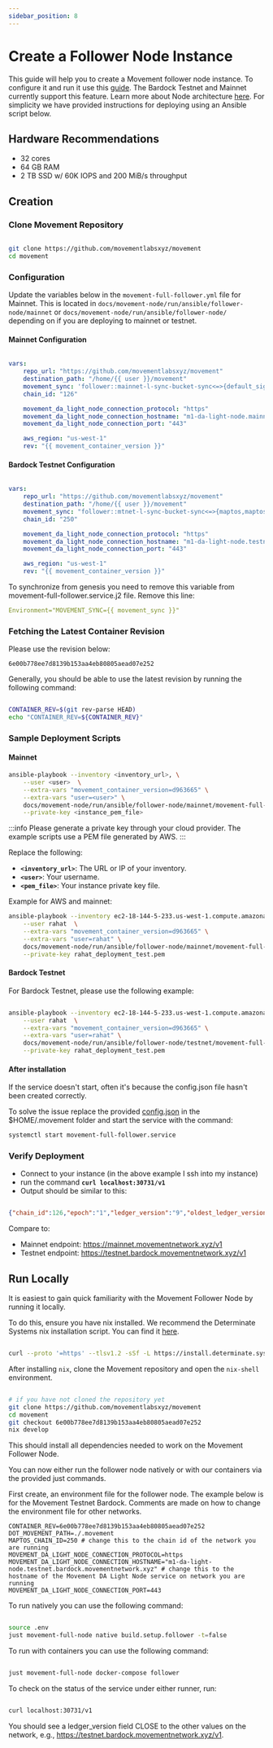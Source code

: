 ```yaml
---
sidebar_position: 8
---
```


# Create a Follower Node Instance

This guide will help you to create a Movement follower node instance. To configure it and run it use this [guide](followerNode_configure.md.md). The Bardock Testnet and Mainnet currently support this feature. Learn more about Node architecture [here](/general/Mainnet/node_level_architecture). For simplicity we have provided instructions for deploying using an Ansible script below. 

## Hardware Recommendations

- 32 cores
- 64 GB RAM
- 2 TB SSD w/ 60K IOPS and 200 MiB/s throughput


## Creation

### Clone Movement Repository 

```bash

git clone https://github.com/movementlabsxyz/movement
cd movement

```

### Configuration

Update the variables below in the `movement-full-follower.yml` file for Mainnet. This is located in `docs/movement-node/run/ansible/follower-node/mainnet` or `docs/movement-node/run/ansible/follower-node/` depending on if you are deploying to mainnet or testnet. 

#### Mainnet Configuration
 
```yaml

vars:
    repo_url: "https://github.com/movementlabsxyz/movement"
    destination_path: "/home/{{ user }}/movement"
    movement_sync: 'follower::mainnet-l-sync-bucket-sync<=>{default_signer_address_whitelist,maptos,maptos-storage,suzuka-da-db}/**'
    chain_id: "126"

    movement_da_light_node_connection_protocol: "https"
    movement_da_light_node_connection_hostname: "m1-da-light-node.mainnet"
    movement_da_light_node_connection_port: "443"

    aws_region: "us-west-1"
    rev: "{{ movement_container_version }}"

```


#### Bardock Testnet Configuration

```yaml

vars:
    repo_url: "https://github.com/movementlabsxyz/movement"
    destination_path: "/home/{{ user }}/movement"
    movement_sync: "follower::mtnet-l-sync-bucket-sync<=>{maptos,maptos-storage,suzuka-da-db}/**"
    chain_id: "250"

    movement_da_light_node_connection_protocol: "https"
    movement_da_light_node_connection_hostname: "m1-da-light-node.testnet.bardock.movementnetwork.xyz"
    movement_da_light_node_connection_port: "443"

    aws_region: "us-west-1"
    rev: "{{ movement_container_version }}"

```

To synchronize from genesis you need to remove this variable from movement-full-follower.service.j2 file. Remove this line:

```yaml
Environment="MOVEMENT_SYNC={{ movement_sync }}"
```

### Fetching the Latest Container Revision

Please use the revision below:

```6e00b778ee7d8139b153aa4eb80805aead07e252```

Generally, you should be able to use the latest revision by running the following command:

```bash

CONTAINER_REV=$(git rev-parse HEAD)
echo "CONTAINER_REV=${CONTAINER_REV}"

```


### Sample Deployment Scripts

#### Mainnet

```bash
ansible-playbook --inventory <inventory_url>, \
    --user <user>  \
    --extra-vars "movement_container_version=d963665" \
    --extra-vars "user=<user>" \
    docs/movement-node/run/ansible/follower-node/mainnet/movement-full-follower.yml \
    --private-key <instance_pem_file>

```

:::info
Please generate a private key through your cloud provider. The example scripts use a PEM file generated by AWS.
:::

Replace the following:

- **`<inventory_url>`**: The URL or IP of your inventory.
- **`<user>`**: Your username.
- **`<pem_file>`**: Your instance private key file.

Example for AWS and mainnet:

```bash
ansible-playbook --inventory ec2-18-144-5-233.us-west-1.compute.amazonaws.com, \
    --user rahat  \
    --extra-vars "movement_container_version=d963665" \
    --extra-vars "user=rahat" \
    docs/movement-node/run/ansible/follower-node/mainnet/movement-full-follower.yml \
    --private-key rahat_deployment_test.pem

```

#### Bardock Testnet

For Bardock Testnet, please use the following example:

```bash

ansible-playbook --inventory ec2-18-144-5-233.us-west-1.compute.amazonaws.com, \
    --user rahat  \
    --extra-vars "movement_container_version=d963665" \
    --extra-vars "user=rahat" \
    docs/movement-node/run/ansible/follower-node/testnet/movement-full-follower.yml \
    --private-key rahat_deployment_test.pem

```

#### After installation

If the service doesn't start, often it's because the config.json file hasn't been created correctly.

To solve the issue replace the provided [config.json](config.json) in the $HOME/.movement folder and start the service with the command:

```bash
systemctl start movement-full-follower.service 

```

### Verify Deployment

- Connect to your instance (in the above example I ssh into my instance)
- run the command **`curl localhost:30731/v1`**
- Output should be similar to this:

```json

{"chain_id":126,"epoch":"1","ledger_version":"9","oldest_ledger_version":"0","ledger_timestamp":"1732636319660843","node_role":"validator","oldest_block_height":"0","block_height":"3","git_hash":"9dfc8e7a3d622597dfd81cc4ba480a5377f87a"}

```

Compare to: 

- Mainnet endpoint: https://mainnet.movementnetwork.xyz/v1
- Testnet endpoint: https://testnet.bardock.movementnetwork.xyz/v1

## Run Locally 

It is easiest to gain quick familiarity with the Movement Follower Node by running it locally.

To do this, ensure you have nix installed. We recommend the Determinate Systems nix installation script. You can find it [here](https://determinate.systems/posts/determinate-nix-installer/).

```bash

curl --proto '=https' --tlsv1.2 -sSf -L https://install.determinate.systems/nix | sh -s -- install

```

After installing `nix`, clone the Movement repository and open the `nix-shell` environment.

```bash

# if you have not cloned the repository yet
git clone https://github.com/movementlabsxyz/movement
cd movement
git checkout 6e00b778ee7d8139b153aa4eb80805aead07e252
nix develop

```

This should install all dependencies needed to work on the Movement Follower Node.

You can now either run the follower node natively or with our containers via the provided just commands.

First create, an environment file for the follower node. The example below is for the Movement Testnet Bardock. Comments are made on how to change the environment file for other networks.

```
CONTAINER_REV=6e00b778ee7d8139b153aa4eb80805aead07e252
DOT_MOVEMENT_PATH=./.movement
MAPTOS_CHAIN_ID=250 # change this to the chain id of the network you are running
MOVEMENT_DA_LIGHT_NODE_CONNECTION_PROTOCOL=https
MOVEMENT_DA_LIGHT_NODE_CONNECTION_HOSTNAME="m1-da-light-node.testnet.bardock.movementnetwork.xyz" # change this to the hostname of the Movement DA Light Node service on network you are running
MOVEMENT_DA_LIGHT_NODE_CONNECTION_PORT=443
```

To run natively you can use the following command:

```bash

source .env
just movement-full-node native build.setup.follower -t=false

```

To run with containers you can use the following command:

```bash

just movement-full-node docker-compose follower

```

To check on the status of the service under either runner, run:

```bash

curl localhost:30731/v1

```

You should see a ledger_version field CLOSE to the other values on the network, e.g., https://testnet.bardock.movementnetwork.xyz/v1.